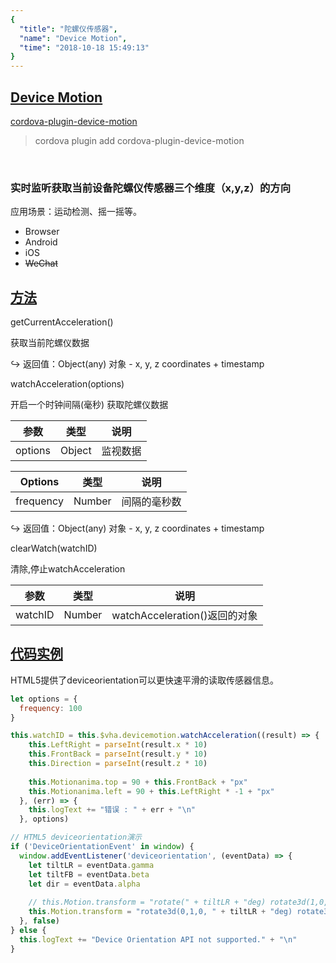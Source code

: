 ```yaml
---
{
  "title": "陀螺仪传感器",
  "name": "Device Motion",
  "time": "2018-10-18 15:49:13"
}
---
```

<!-- ------------------------------------------- -->
<section id="Device-Motion">

# **[Device Motion](#Device-Motion)**

<p><a class="ui-r-npm" href="https://www.npmjs.com/package/cordova-plugin-device-motion" target="_blank">cordova-plugin-device-motion</a></p>

> cordova plugin add cordova-plugin-device-motion

<br />

### 实时监听获取当前设备陀螺仪传感器三个维度（x,y,z）的方向

<p class="_cl-aaaaaa">应用场景：运动检测、摇一摇等。</p>

+ Browser
+ Android
+ iOS
+ ~~WeChat~~

</section>
<!-- ------------------------------------------- -->
<section id="Methods">

## **[方法](#Methods)**

<p class="ui-r-note _bdc-info" id="getcurrentacceleration">getCurrentAcceleration()</p>

获取当前陀螺仪数据

<p class="ui-r-return"><span>↪ 返回值：Object(any)</span> 对象 - x, y, z coordinates + timestamp</p>


<p class="ui-r-note _bdc-info" id="watchaccelerationoptions">watchAcceleration(options)</p>

开启一个时钟间隔(毫秒) 获取陀螺仪数据

参数|类型|说明
-|-|-
options|Object|监视数据

Options|类型|说明
-|-|-
frequency|Number|间隔的毫秒数

<p class="ui-r-return"><span>↪ 返回值：Object(any)</span> 对象 - x, y, z coordinates + timestamp</p>


<p class="ui-r-note _bdc-info" id="clearwatchwatchid">clearWatch(watchID)</p>

清除,停止watchAcceleration

参数|类型|说明
-|-|-
watchID|Number|watchAcceleration()返回的对象

</section>
<!-- ------------------------------------------- -->
<section id="code">

## **[代码实例](#code)**

<p class="ui-r-note _bdc-warning">HTML5提供了deviceorientation可以更快速平滑的读取传感器信息。</p>

```javascript
let options = {
  frequency: 100
}

this.watchID = this.$vha.devicemotion.watchAcceleration((result) => {
    this.LeftRight = parseInt(result.x * 10)
    this.FrontBack = parseInt(result.y * 10)
    this.Direction = parseInt(result.z * 10)
    
    this.Motionanima.top = 90 + this.FrontBack + "px"
    this.Motionanima.left = 90 + this.LeftRight * -1 + "px"
  }, (err) => {
    this.logText += "错误 : " + err + "\n"
  }, options)

// HTML5 deviceorientation演示
if ('DeviceOrientationEvent' in window) {
  window.addEventListener('deviceorientation', (eventData) => {
    let tiltLR = eventData.gamma
    let tiltFB = eventData.beta
    let dir = eventData.alpha
    
    // this.Motion.transform = "rotate(" + tiltLR + "deg) rotate3d(1,0,0, " + (tiltFB * -1) + "deg)"
    this.Motion.transform = "rotate3d(0,1,0, " + tiltLR + "deg) rotate3d(1,0,0, " + (tiltFB * -1) + "deg)"
  }, false)
} else {
  this.logText += "Device Orientation API not supported." + "\n"
}
```

</section>
<!-- ------------------------------------------- -->